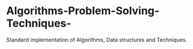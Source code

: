 # Algorithms-Problem-Solving-Techniques-
Standard implementation of Algorithms, Data structures and Techniques.
